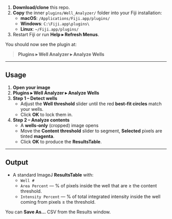 
1. **Download/clone** this repo.
2. **Copy** the inner `plugins/Well_Analyzer/` folder into your Fiji installation:
   - **macOS**: `/Applications/Fiji.app/plugins/`
   - **Windows**: `C:\Fiji.app\plugins\`
   - **Linux**: `~/Fiji.app/plugins/`
3. Restart Fiji or run **Help ▸ Refresh Menus**.

You should now see the plugin at:

> **Plugins ▸ Well Analyzer ▸ Analyze Wells**


---

## Usage

1. **Open your image**
2. **Plugins ▸ Well Analyzer ▸ Analyze Wells**
3. **Step 1 – Detect wells**
   - Adjust the **Well threshold** slider until the red **best‑fit circles** match your wells.
   - Click **OK** to lock them in.
4. **Step 2 – Analyze contents**
   - A **wells‑only** (cropped) image opens
   - Move the **Content threshold** slider to segment, **Selected** pixels are tinted **magenta**.
   - Click **OK** to produce the **ResultsTable**.


---

## Output

- A standard ImageJ **ResultsTable** with:
  - `Well #`
  - `Area Percent` — % of pixels inside the well that are ≥ the content threshold.
  - `Intensity Percent` — % of total integrated intensity inside the well coming from pixels ≥ the threshold.

You can **Save As…** CSV from the Results window.

